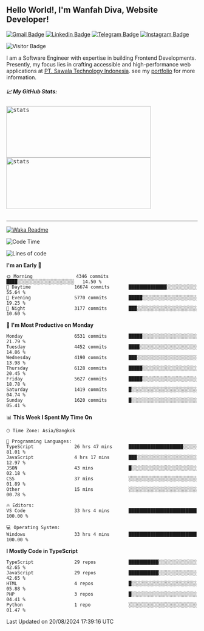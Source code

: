 ## Hello World!, I'm Wanfah Diva, Website Developer!

[![Gmail Badge](https://img.shields.io/badge/-Gmail-white?style=plastic&logo=Gmail&link=mailto:aditputrafirmansyah@gmail.com)](mailto:wanfahdivaa@gmail.com)
[![Linkedin Badge](https://img.shields.io/badge/-LinkedIn-blue?style=plastic&logo=Linkedin&link=https://www.linkedin.com/in/aditputrafirmansyah/)](https://www.linkedin.com/in/wanfahdiva/)
[![Telegram Badge](https://img.shields.io/badge/-Telegram-blue?style=plastic&logo=telegram&link=https://t.me/Adithya_13)](https://t.me/wanfahdiva)
[![Instagram Badge](https://img.shields.io/badge/-Instagram-white?style=plastic&logo=instagram&link=https://www.instagram.com/adithya_firmansyahputra/)](https://www.instagram.com/wnfhdva/)

![Visitor Badge](https://visitor-badge.laobi.icu/badge?page_id=wanfahdiva.wanfahdiva)

<p>
I am a Software Engineer with expertise in building Frontend Developments.
Presently, my focus lies in crafting accessible and high-performance web applications at  <a href="https://sawala/tech" target="_blank">PT. Sawala Technology Indonesia</a>. see my <a href="https://wanfahdiva.me" target="_blank">portfolio</a> for more information.
</p>

<h5 align="left">
  
📈 **My GitHub Stats:**

</h5>

<div align="left">
<kbd>
    <img height="135em" width="380em" alt="stats" src="https://github-readme-streak-stats.herokuapp.com?user=wanfahdiva&theme=tokyonight_duo&hide_border=true&dates=27DDC9" />
</kbd>
<kbd>
    <img height="135em" width="380em" alt="stats" src="https://github-readme-activity-graph.vercel.app/graph?username=wanfahdiva&theme=react&hide_title=true"></kbd>
</div>

<br />

---

[![Waka Readme](https://github.com/wanfahdiva/wanfahdiva/actions/workflows/waka.yml/badge.svg)](https://github.com/wanfahdiva/wanfahdiva/actions/workflows/waka.yml)

<!--START_SECTION:waka-->
![Code Time](http://img.shields.io/badge/Code%20Time-919%20hrs%2026%20mins-blue)

![Lines of code](https://img.shields.io/badge/From%20Hello%20World%20I%27ve%20Written-19.1%20million%20lines%20of%20code-blue)

**I'm an Early 🐤** 

```text
🌞 Morning                4346 commits        ████░░░░░░░░░░░░░░░░░░░░░   14.50 % 
🌆 Daytime                16674 commits       ██████████████░░░░░░░░░░░   55.64 % 
🌃 Evening                5770 commits        █████░░░░░░░░░░░░░░░░░░░░   19.25 % 
🌙 Night                  3177 commits        ███░░░░░░░░░░░░░░░░░░░░░░   10.60 % 
```
📅 **I'm Most Productive on Monday** 

```text
Monday                   6531 commits        █████░░░░░░░░░░░░░░░░░░░░   21.79 % 
Tuesday                  4452 commits        ████░░░░░░░░░░░░░░░░░░░░░   14.86 % 
Wednesday                4190 commits        ███░░░░░░░░░░░░░░░░░░░░░░   13.98 % 
Thursday                 6128 commits        █████░░░░░░░░░░░░░░░░░░░░   20.45 % 
Friday                   5627 commits        █████░░░░░░░░░░░░░░░░░░░░   18.78 % 
Saturday                 1419 commits        █░░░░░░░░░░░░░░░░░░░░░░░░   04.74 % 
Sunday                   1620 commits        █░░░░░░░░░░░░░░░░░░░░░░░░   05.41 % 
```


📊 **This Week I Spent My Time On** 

```text
🕑︎ Time Zone: Asia/Bangkok

💬 Programming Languages: 
TypeScript               26 hrs 47 mins      ████████████████████░░░░░   81.01 % 
JavaScript               4 hrs 17 mins       ███░░░░░░░░░░░░░░░░░░░░░░   12.97 % 
JSON                     43 mins             █░░░░░░░░░░░░░░░░░░░░░░░░   02.18 % 
CSS                      37 mins             ░░░░░░░░░░░░░░░░░░░░░░░░░   01.89 % 
Other                    15 mins             ░░░░░░░░░░░░░░░░░░░░░░░░░   00.78 % 

🔥 Editors: 
VS Code                  33 hrs 4 mins       █████████████████████████   100.00 % 

💻 Operating System: 
Windows                  33 hrs 4 mins       █████████████████████████   100.00 % 
```

**I Mostly Code in TypeScript** 

```text
TypeScript               29 repos            ███████████░░░░░░░░░░░░░░   42.65 % 
JavaScript               29 repos            ███████████░░░░░░░░░░░░░░   42.65 % 
HTML                     4 repos             █░░░░░░░░░░░░░░░░░░░░░░░░   05.88 % 
PHP                      3 repos             █░░░░░░░░░░░░░░░░░░░░░░░░   04.41 % 
Python                   1 repo              ░░░░░░░░░░░░░░░░░░░░░░░░░   01.47 % 
```




 Last Updated on 20/08/2024 17:39:16 UTC
<!--END_SECTION:waka-->
